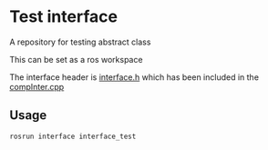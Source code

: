 # Test interface
A repository for testing abstract class

This can be set as a ros workspace

The interface header is [interface.h](https://github.com/08dipshikha/interface/blob/master/interface/include/interface/interface.h)
which has been included in the [compInter.cpp](https://github.com/08dipshikha/interface/blob/master/interface/src/compInter.cpp)

## Usage

```cpp
rosrun interface interface_test
```
